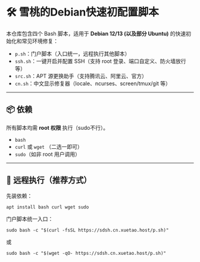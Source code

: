 
# 🛠 雪桃的Debian快速初配置脚本

本仓库包含四个 Bash 脚本，适用于 **Debian 12/13 (以及部分 Ubuntu)** 的快速初始化和常见环境修复：

* `p.sh`：门户脚本（入口统一，远程执行其他脚本）
* `ssh.sh`：一键开启并配置 SSH（支持 root 登录、端口自定义、防火墙放行等）
* `src.sh`：APT 源更换助手（支持腾讯云、阿里云、官方）
* `cn.sh`：中文显示修复器（locale、ncurses、screen/tmux/git 等）

---

## 📦 依赖

所有脚本均需 **root 权限** 执行（sudo不行）。

* `bash`
* `curl` 或 `wget` （二选一即可）
* `sudo`（如非 root 用户调用）

---

## 🚀 远程执行（推荐方式）

先装依赖：
```
apt install bash curl wget sudo
```
门户脚本统一入口：
```
sudo bash -c "$(curl -fsSL https://sdsh.cn.xuetao.host/p.sh)"
```
或
```
sudo bash -c "$(wget -qO- https://sdsh.cn.xuetao.host/p.sh)"
```
